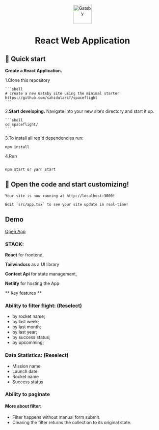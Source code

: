 <p align="center">
  <a href="https://react.dev/learn" target="_blank">
    <img alt="Gatsby" src="https://upload.wikimedia.org/wikipedia/commons/thumb/a/a7/React-icon.svg/1150px-React-icon.svg.png" width="60" />
  </a>
</p>
<h1 align="center">
 React Web Application
</h1>

## 🚀 Quick start

**Create a React Application.**

1.Clone this repository

    ```shell
    # create a new Gatsby site using the minimal starter
    https://github.com/sahidularif/spaceflight
    ```

2.**Start developing.**
   Navigate into your new site’s directory and start it up.

    ```shell
    cd spaceflight/
    ```
3.To install all req'd dependencies run:

   ```shell
   npm install
   ```
4.Run

   ```shell

   npm start or yarn start
   ```

## 🚀 Open the code and start customizing!

    Your site is now running at http://localhost:3000!

    Edit `src/app.tsx` to see your site update in real-time!

## Demo

[Open App](https://vibrant-booth-1de4aa.netlify.app/)


### STACK:

**React** for frontend,

**Tailwindcss** as a UI library

**Context Api** for state management,

**Netlify** for hosting the App

** Key features **

### Ability to filter flight: (Reselect)
* by rocket name;
* by last week;
* by last month;
* by last year;
* by success status;
* by upcomming;

### Data Statistics: (Reselect)
* Mission name
* Launch date
* Rocket name
* Success status

### Ability to paginate

#### More about filter: 
* Filter happens without manual form submit.
* Clearing the filter returns the collection to its original state.
